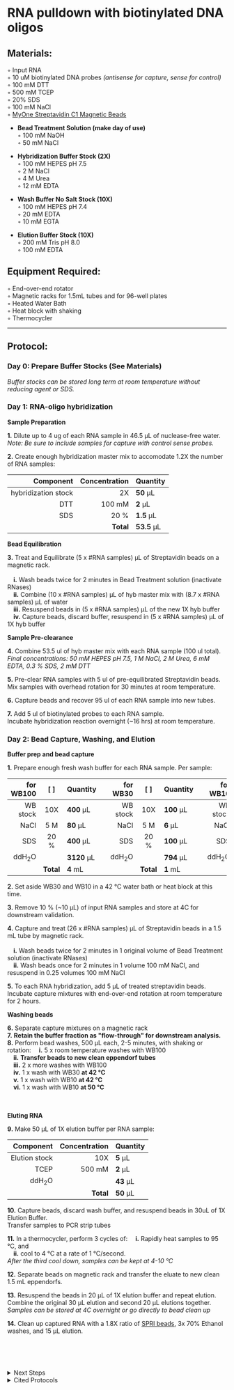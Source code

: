 RNA pulldown with biotinylated DNA oligos
================================================================================

Materials:
--------------------------------------------------------------------------------
  ◦ Input RNA  
  ◦ 10 uM biotinylated DNA probes _(antisense for capture, sense for control)_  
  ◦ 100 mM DTT  
  ◦ 500 mM TCEP  
  ◦ 20% SDS  
  ◦ 100 mM NaCl  
  ◦ [MyOne Streptavidin C1 Magnetic Beads](https://www.thermofisher.com/order/catalog/product/65001)  
  * **Bead Treatment Solution (make day of use)**  
    ◦ 100 mM NaOH  
    ◦ 50 mM NaCl 
  * **Hybridization Buffer Stock (2X)**  
    ◦ 100 mM HEPES pH 7.5  
    ◦ 2 M NaCl  
    ◦ 4 M Urea  
    ◦ 12 mM EDTA  

  * **Wash Buffer No Salt Stock (10X)**  
    ◦ 100 mM HEPES pH 7.4  
    ◦ 20 mM EDTA  
    ◦ 10 mM EGTA  
  * **Elution Buffer Stock (10X)**  
    ◦ 200 mM Tris pH 8.0  
    ◦ 100 mM EDTA  
    
Equipment Required:
--------------------------------------------------------------------------------
◦ End-over-end rotator  
◦ Magnetic racks for 1.5mL tubes and for 96-well plates  
◦ Heated Water Bath  
◦ Heat block with shaking  
◦ Thermocycler  



___
Protocol:
--------------------------------------------------------------------------------
### Day 0: Prepare Buffer Stocks (See Materials)<br/>
_Buffer stocks can be stored long term at room temperature without reducing agent or SDS._

### Day 1: RNA-oligo hybridization

**Sample Preparation**

**1.** Dilute up to 4 ug of each RNA sample in 46.5 µL of nuclease-free water.<br/>
_Note: Be sure to include samples for capture with control sense probes._
  
**2.** Create enough hybridization master mix to accomodate 1.2X the number of RNA samples: 

  | Component | Concentration | Quantity | 
  | ---------: | ---------: | :---------- |
  | hybridization stock | 2X | **50**  µL | 
  | DTT | 100 mM | **2**  µL |
  | SDS | 20 % | **1.5**  µL |
  || **Total** | **53.5** µL |

**Bead Equilibration**

**3.** Treat and Equilibrate (5 x #RNA samples) µL of Streptavidin beads on a magnetic rack.<br/>      
  &ensp;&ensp;**i.** Wash beads twice for 2 minutes in Bead Treatment solution (inactivate RNases)  
  &ensp;&ensp;**ii.** Combine (10 x #RNA samples) µL of hyb master mix with (8.7 x #RNA samples) µL of water    
  &ensp;&ensp;**iii.** Resuspend beads in (5 x #RNA samples) µL of the new 1X hyb buffer    
  &ensp;&ensp;**iv.** Capture beads, discard buffer, resuspend in (5 x #RNA samples) µL of 1X hyb buffer  
  
**Sample Pre-clearance**

**4.** Combine 53.5 ul of hyb master mix with each RNA sample (100 ul total).<br/>
_Final concentrations: 50 mM HEPES pH 7.5, 1 M NaCl, 2 M Urea, 6 mM EDTA, 0.3 % SDS, 2 mM DTT_

**5.** Pre-clear RNA samples with 5 ul of pre-equilibrated Streptavidin beads. <br/>
Mix samples with overhead rotation for 30 minutes at room temperature.

**6.** Capture beads and recover 95 ul of each RNA sample into new tubes.

**7.** Add 5 ul of biotinylated probes to each RNA sample.<br/>
Incubate hybridization reaction overnight (~16 hrs) at room temperature.

### Day 2: Bead Capture, Washing, and Elution

**Buffer prep and bead capture** 

**1.** Prepare enough fresh wash buffer for each RNA sample. Per sample:

  | for WB100 | [ ] | Quantity || for WB30 | [ ] | Quantity || for WB10 | [ ] | Quantity |
  | ---------: | :--------: | :---------- | ---------: | ---------: | :--------: | :---------- | ---------: | ---------: | :--------: | :---------- |
  | WB stock | 10X | **400**  µL || WB stock | 10X | **100**  µL || WB stock | 10X | **150**  µL |
  | NaCl | 5 M | **80**  µL || NaCl | 5 M | **6**  µL || NaCl | 5 M | **3**  µL |
  | SDS | 20 % | **400**  µL || SDS | 20 % | **100**  µL || SDS | 20 % | **150**  µL |
  | ddH<sub>2</sub>O || **3120**  µL || ddH<sub>2</sub>O || **794**  µL || ddH<sub>2</sub>O || **1197**  µL | 
  || **Total** | **4** mL ||| **Total** | **1** mL ||| **Total** | **1.5** mL |
  
**2.** Set aside WB30 and WB10 in a 42 °C water bath or heat block at this time. 

**3.** Remove 10 % (~10 µL) of input RNA samples and store at 4C for downstream validation. 

**4.** Capture and treat (26 x #RNA samples) µL of Streptavidin beads in a 1.5 mL tube by magnetic rack.<br/>  
  &ensp;&ensp;**i.** Wash beads twice for 2 minutes in 1 original volume of Bead Treatment solution (inactivate RNases)  
  &ensp;&ensp;**ii.** Wash beads once for 2 minutes in 1 volume 100 mM NaCl, and resuspend in 0.25 volumes 100 mM NaCl  
  
**5.** To each RNA hybridization, add 5 µL of treated streptavidin beads.<br/>
Incubate capture mixtures with end-over-end rotation at room temperature for 2 hours.

**Washing beads**

  **6.** Separate capture mixtures on a magnetic rack  
  **7.** **Retain the buffer fraction as "flow-through" for downstream analysis.**  
  **8.** Perform bead washes, 500 µL each, 2-5 minutes, with shaking or rotation: 
  		&ensp;&ensp;**i.** 5 x room temperature washes with WB100  
  		&ensp;&ensp;**ii.** **Transfer beads to new clean eppendorf tubes**  
  		&ensp;&ensp;**iii.** 2 x more washes with WB100  
  		&ensp;&ensp;**iv.** 1 x wash with WB30 **at 42 °C**  
    &ensp;&ensp;**v.** 1 x wash with WB10 **at 42 °C**  
    &ensp;&ensp;**vi.** 1 x wash with WB10 **at 50 °C**  

<br/><br/>
**Eluting RNA**

**9.** Make 50 µL of 1X elution buffer per RNA sample:

  | Component | Concentration | Quantity | 
  | ---------: | ---------: | :---------- |
  | Elution stock | 10X | **5**  µL | 
  | TCEP | 500 mM | **2**  µL |
  | ddH<sub>2</sub>O || **43**  µL |
  || **Total** | **50** µL |
  
  **10.** Capture beads, discard wash buffer, and resuspend beads in 30uL of 1X Elution Buffer.<br/>
  Transfer samples to PCR strip tubes
  
  **11.** In a thermocycler, perform 3 cycles of:
  &ensp;&ensp;**i.** Rapidly heat samples to 95 °C, and  
  &ensp;&ensp;**ii.** cool to 4 °C at a rate of 1 °C/second.<br/>
  _After the third cool down, samples can be kept at 4-10 °C_
  
  **12.** Separate beads on magnetic rack and transfer the eluate to new clean 1.5 mL eppendorfs.
  
  **13.** Resuspend the beads in 20 µL of 1X elution buffer and repeat elution. <br/>
  Combine the original 30 µL elution and second 20 µL elutions together.<br/>
  _Samples can be stored at 4C overnight or go directly to bead clean up_
  
  **14.** Clean up captured RNA with a 1.8X ratio of [SPRI beads](../NGS/SPRI-beads.md), 3x 70% Ethanol washes, and 15 µL elution.
  
<br/><br/>

<br/>


<!-- The text below creates dropdown lists for links to next steps or hyperlinks -->

<details>
  <summary>Next Steps</summary>
  
</p> <a href="../Mutational-Profiling/MaP-RT-SSII.md">
MaP with SuperScript II RT</a>

</p> <a href="../NGS/Second-Strand-Synthesis.md">
Second-Strand Synthesis</a>

</p> <a href="../NGS/Basic-Nextera-XT.md">
Nextera XT library prep</a>

</details>

<details>
  <summary>Cited Protocols</summary>
  
  <a href="https://www.nature.com/articles/s41594-020-0390-z">
Enhanced nucleotide chemistry and toehold nanotechnology reveals lncRNA spreading on chromatin</a> Toehold techology, wash buffers, capture oligos. 

 <a href="https://www.ncbi.nlm.nih.gov/pmc/articles/PMC7956044/">
Analysis of RNA-protein networks with RNP-MaP defines functional hubs on RNAn</a> Elution of RNA off beads (without use of elution oligos) 


</details>
